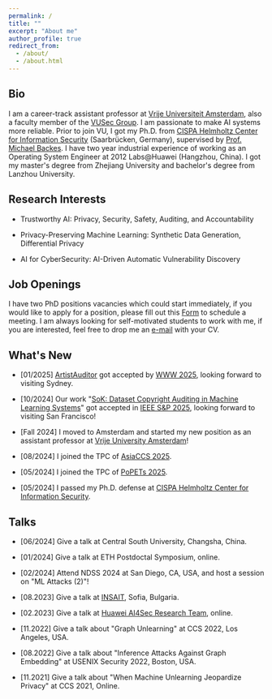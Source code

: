 ```yaml
---
permalink: /
title: ""
excerpt: "About me"
author_profile: true
redirect_from: 
  - /about/
  - /about.html
---
```


## Bio

I am a career-track assistant professor at [Vrije Universiteit Amsterdam](https://vu.nl/en), also a faculty member of the [VUSec Group](https://www.vusec.net/). I am passionate to make AI systems more reliable. Prior to join VU, I got my Ph.D. from [CISPA Helmholtz Center for Information Security](http://cispa.de/) (Saarbrücken, Germany), supervised by [Prof. Michael Backes](https://cispa.de/people/backes/). I have two year industrial experience of working as an Operating System Engineer at 2012 Labs@Huawei (Hangzhou, China). I got my master's degree from Zhejiang University and bachelor's degree from Lanzhou University.

## Research Interests

- Trustworthy AI: Privacy, Security, Safety, Auditing, and Accountability

- Privacy-Preserving Machine Learning: Synthetic Data Generation, Differential Privacy

- AI for CyberSecurity: AI-Driven Automatic Vulnerability Discovery

## Job Openings

I have two PhD positions vacancies which could start immediately, if you would like to apply for a position, please fill out this [Form](https://docs.google.com/forms/d/1gMiWvk_l3UAkY-nj250_UkxGU4IxsVUp5i2iwBnhiSU/edit) to schedule a meeting. I am always looking for self-motivated students to work with me, if you are interested, feel free to drop me an [e-mail](mailto:m.chen2@vu.nl) with your CV.

## What's New

- [01/2025] [ArtistAuditor](https://openreview.net/forum?id=4NipenMTmC#discussion) got accepted by [WWW 2025](https://www2025.thewebconf.org/), looking forward to visiting Sydney.

- [10/2024] Our work "[SoK: Dataset Copyright Auditing in Machine Learning Systems](https://arxiv.org/abs/2410.16618)" got accepted in [IEEE S&P 2025](https://sp2025.ieee-security.org/), looking forward to visiting San Francisco!

- [Fall 2024] I moved to Amsterdam and started my new position as an assistant professor at [Vrije University Amsterdam](https://vu.nl/en)!

- [08/2024] I joined the TPC of [AsiaCCS 2025](https://asiaccs2025.hust.edu.vn/).

- [05/2024] I joined the TPC of [PoPETs 2025](https://petsymposium.org/cfp25.php).

- [05/2024] I passed my Ph.D. defense at [CISPA Helmholtz Center for Information Security](http://cispa.de/).

## Talks

- [06/2024] Give a talk at Central South University, Changsha, China.

- [01/2024] Give a talk at ETH Postdoctal Symposium, online.

- [02/2024] Attend NDSS 2024 at San Diego, CA, USA, and host a session on "ML Attacks (2)"!

- [08.2023] Give a talk at [INSAIT](https://insait.ai/), Sofia, Bulgaria.

- [02.2023] Give a talk at [Huawei AI4Sec Research Team](https://huaweiresearchcentergermanyaustria.teamtailor.com/departments/applied-network-technology-lab), online.
  
- [11.2022] Give a talk about "Graph Unlearning" at CCS 2022, Los Angeles, USA.

- [08.2022] Give a talk about "Inference Attacks Against Graph Embedding" at USENIX Security 2022, Boston, USA.

- [11.2021] Give a talk about "When Machine Unlearning Jeopardize Privacy" at CCS 2021, Online.

<!-- - [Sep 2023] I will join the TPC of [The Web Conference (WWW) 2024](https://www2024.thewebconf.org/)! -->

<!-- - [Febrary 2023] Share our work on Unlearning with [INSAIT](https://insait.ai/) -->

<!-- - [July 2023] Our work "LMSanitator: Defending Task-agnostic Backdoors Against Prompt-tuning" got accepted in [NDSS 2024](https://www.ndss-symposium.org/ndss2024/)! -->

<!-- - [June 2023] Our work "ORL-Auditor: Dataset Auditing in Offline Deep Reinforcement Learning" got acceptec in [NDSS 2024](https://www.ndss-symposium.org/ndss2024/)! -->

<!-- - [April 2023] I will join the TPC of [ACM CCS 2023](https://www.sigsac.org/ccs/CCS2023/)! -->

<!-- - [March 2023] Our work “FACE-AUDITOR: Data Auditing in Facial Recognition Systems” got accepted in [USENIX Security 2023](https://www.usenix.org/conference/usenixsecurity23)! -->

<!-- - [March 2023] Our work “PrivGraph: Differentially Private Graph Data Publication by Exploiting Community Information” got accepted in [USENIX Security 2023](https://www.usenix.org/conference/usenixsecurity23)! -->

<!-- - [Febrary 2023] Share our work Graph Unlearning with [Huawei AI4Sec Research Team](https://huaweiresearchcentergermanyaustria.teamtailor.com/departments/applied-network-technology-lab) -->

<!-- - [November 2022] Attending [ACM CCS 2022](https://www.sigsac.org/ccs/CCS2022/) in person (Look forward to meeting you in LA!) -->
  
<!-- - [August 2022] Attending [USENIX Security 2022](https://www.usenix.org/conference/usenixsecurity22) in person (Look forward to meeting you in Boston!) -->
  
<!-- - [May 2022] Our code for [Graph Unlearning](https://github.com/MinChen00/Graph-Unlearning.git) is released. -->

<!-- - [April 2021] Our work “Graph Unlearning” got accepted in [ACM CCS 2022](https://www.sigsac.org/ccs/CCS2022/)! -->

<!-- - [April 2021] Our work “Finding MNEMON: Reviving Memories of Node Embeddings” got accepted in [ACM CCS 2022]((https://www.sigsac.org/ccs/CCS2022/))! -->

<!-- - [Janurary 2022] Our code for [When Machine Unlearning Jeopardizes Privacy](https://github.com/MinChen00/UnlearningLeaks) is released. -->

<!-- - [August 2021] Our work “When Machine Unlearning Jeopardize Privacy” got accepted in [ACM CCS 2021](https://www.sigsac.org/ccs/CCS2021/)! -->

<!-- - [July 2021] Our work “Inference Attacks Against Graph Embedding” got accepted in [USENIX Security 2022](https://www.usenix.org/conference/usenixsecurity22)! -->

<!-- - [March 2021] Our Technical report titled [Graph Unlearning](https://arxiv.org/abs/2103.14991) is online now. -->

<!-- - [July 2020] I passed my qualifying exam. -->

<!-- - [May 2020] Our Technical report titled [When Machine Unlearning Jeopardizes Privacy](https://arxiv.org/abs/2005.02205) is online now. -->

<!-- - [August 2019] Starting my Ph.D. journey at [CISPA Helmholtz Center for Information Security](https://cispa.de/). -->